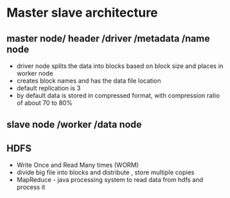 # Master slave architecture

## master node/ header /driver /metadata /name node
- driver node splits the data into blocks based on block size and places in worker node
- creates block names and has the data file location
- default replication is 3
- by default data is stored in compressed format, with compression ratio of about 70 to 80%
  
## slave node /worker /data node

## HDFS 
- Write Once and Read Many times (WORM)
- divide big file into blocks and distribute , store multiple copies
- MapReduce - java processing system to read data from hdfs and process it
